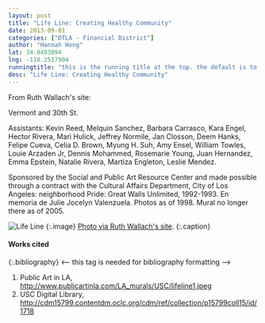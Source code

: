 ```yaml
---
layout: post
title: "Life Line: Creating Healthy Community"
date: 2013-09-01
categories: ["DTLA - Financial District"]
author: "Hannah Hong"
lat: 34.0493094
lng: -118.2517904
runningtitle: "this is the running title at the top. the default is to display the site title, so to activate the running title you will need to uncomment in the post.html layout"
desc: "Life Line: Creating Healthy Community"
---
```

From Ruth Wallach's site:

Vermont and 30th St. 

Assistants: Kevin Reed, Melquin Sanchez, Barbara Carrasco, Kara Engel, Hector Rivera, Mari Hulick, Jeffrey Normile, Jan Closson, Deem Hanks, Felipe Cueva, Celia D. Brown, Myung H. Suh, Amy Ensel, William Towles, Louie Arzaden Jr, Dennis Mohammed, Rosemarie Young, Juan Hernandez, Emma Epstein, Natalie Rivera, Martiza Engleton, Leslie Mendez. 

Sponsored by the Social and Public Art Resource Center and made possible through a contract with the Cultural Affairs Department, City of Los Angeles: neighborhood Pride: Great Walls Unlimited, 1992-1993. En memoria de Julie Jocelyn Valenzuela. Photos as of 1998. Mural no longer there as of 2005.

![Life Line](images/lifeline1.jpg)
   {:.image} 
[Photo via Ruth Wallach's site](http://www.publicartinla.com/LA_murals/USC/lifeline.html).
   {:.caption}

#### Works cited

{:.bibliography} <-- this tag is needed for bibliography formatting -->
1. Public Art in LA, http://www.publicartinla.com/LA_murals/USC/lifeline1.jpeg
2. USC Digital Library, http://cdm15799.contentdm.oclc.org/cdm/ref/collection/p15799coll15/id/1718
